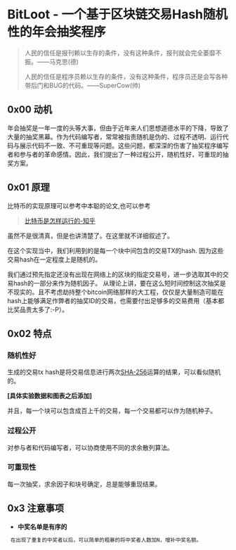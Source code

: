# BitLoot - 一个基于区块链交易Hash随机性的年会抽奖程序

> 人民的信任是报刊赖以生存的条件，没有这种条件，报刊就会完全萎靡不振。——马克思(德)
> 
> 
> 人民的信任是程序员赖以生存的条件，没有这种条件，程序员还是会写各种带后门和BUG的代码。——SuperCow(帅)

## 0x00 动机
年会抽奖是一年一度的头等大事，但由于近年来人们思想道德水平的下降，导致了大量的抽奖黑幕。作为代码编写者，常常被指责随机是伪的、过程不透明、运行代码与展示代码不一致、不可重现等问题。这些问题，都深深的伤害了抽奖程序编写者和参与者的革命感情。因此，我们提出了一种过程公开，随机性好，可重现的抽奖方案。
 
## 0x01 原理
比特币的实现原理可以参考中本聪的论文,也可以参考
> [比特币是怎样运行的-知乎][1] 

虽然不是很清真，但是也讲清楚了。在这里就不详细叙述了。
 
在这个实现当中，我们利用到的是每一个块中间包含的交易TX的hash. 因为这些交易hash在一定程度上是随机的。

我们通过预先指定还没有出现在网络上的区块的指定交易号，进一步选取其中的交易hash的一部分来作为随机因子。 从理论上讲，要在这么短时间控制这次抽奖是不现实的。且不考虑劫持整个bitcoin网络那样的大工程，仅仅是大量制造可能在hash上能够满足作弊者的抽奖ID的交易，也需要付出足够多的交易费用（基本都比奖品贵太多了:-P）。
## 0x02 特点
### 随机性好
生成的交易tx hash是将交易信息进行两次[SHA-256][2]运算的结果，可以看似随机的。 

**[具体实验数据和图表之后添加]**

并且，每一个块可以包含成百上千的交易，每一个交易都可以作为随机种子。
### 过程公开
对参与者和代码编写者，可以协商使用不同的求余散列算法。
### 可重现性
每一次抽奖，求余因子和块号确定，总是能够重现结果。

## 0x3 注意事项
+ **中奖名单是有序的**

```C
 在出现了重复的中奖者以后，可以简单的粗暴的将中奖者人数加N，增补中奖名额。
```

[1]:	https://www.zhihu.com/question/20941124 "比特币是怎样运行的"
[2]:	http://en.wikipedia.org/wiki/SHA-2 "SHA-256-wiki"